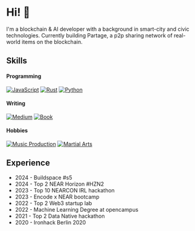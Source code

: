 # Hi! 👋 

I'm a blockchain & AI developer with a background in smart-city and civic technologies.
Currently building Partage, a p2p sharing network of real-world items on the blockchain.

## Skills

#### Programming
[![JavaScript](https://img.shields.io/badge/-JavaScript-000000?Color=white)](https://github.com/jcarbonnell)
[![Rust](https://img.shields.io/badge/-Rust-000000?Color=white)](https://github.com/partagexyz/partage-lock)
[![Python](https://img.shields.io/badge/-Python-000000?Color=white)](https://github.com/DemocracyStudio/stakeholder_engagement_simulation_model)

#### Writing
[![Medium](https://img.shields.io/badge/-Medium-000000?Color=white)](https://juliencarbonnell.medium.com/)
[![Book](https://img.shields.io/badge/-Book_Author-000000?Color=white)](https://a.co/d/0Ox4saC)

#### Hobbies
[![Music Production](https://img.shields.io/badge/-Music_Production-000000?Color=white)](https://digitaloverdrive.bandcamp.com/)
[![Martial Arts](https://img.shields.io/badge/Martial_Arts-000000?Color=white)](https://github.com/jcarbonnell/jcarbonnell/blob/main/gokudo.jpeg)

## Experience

- 2024 - Buildspace #s5 
- 2024 - Top 2 NEAR Horizon #HZN2
- 2023 - Top 10 NEARCON IRL hackathon
- 2023 - Encode x NEAR bootcamp
- 2022 - Top 2 Web3 startup lab
- 2022 - Machine Learning Degree at opencampus
- 2021 - Top 2 Data Native hackathon
- 2020 - Ironhack Berlin 2020
